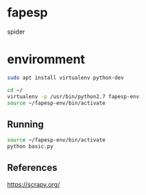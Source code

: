 # fapesp
spider

# enviromment

```bash
sudo apt install virtualenv python-dev
```

```bash
cd ~/
virtualenv -p /usr/bin/python2.7 fapesp-env
source ~/fapesp-env/bin/activate
```

## Running

```bash
source ~/fapesp-env/bin/activate
python basic.py
```

## References

https://scrapy.org/